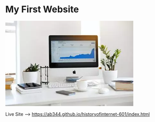 # My First Website 
![photo](https://raw.githubusercontent.com/ab344/historyofinternet-601/main/images/ezgif.com-gif-maker-4.webp)

Live Site --> https://ab344.github.io/historyofinternet-601/index.html
